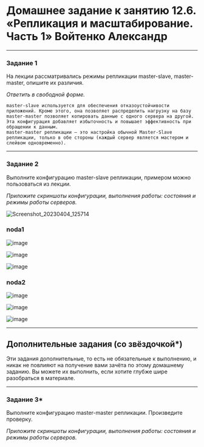 # Домашнее задание к занятию 12.6. «Репликация и масштабирование. Часть 1» Войтенко Александр
---

### Задание 1

На лекции рассматривались режимы репликации master-slave, master-master, опишите их различия.

*Ответить в свободной форме.*

```
master-slave используется для обеспечения отказоустойчивости приложений. Кроме этого, она позволяет распределить нагрузку на базу 
master-master позволяет копировать данные с одного сервера на другой. Эта конфигурация добавляет избыточность и повышает эффективность при обращении к данным.
master-master репликации – это настройка обычной Master-Slave репликации, только в обе стороны (каждый сервер является мастером и слейвом одновременно).
```

---

### Задание 2

Выполните конфигурацию master-slave репликации, примером можно пользоваться из лекции.

*Приложите скриншоты конфигурации, выполнения работы: состояния и режимы работы серверов.*


![Screenshot_20230404_125714](https://user-images.githubusercontent.com/110226611/229701401-7818cebe-94ab-47aa-84a0-828b06c8d28b.png)



### noda1

![image](https://user-images.githubusercontent.com/93542374/202911238-6d037d9a-906c-4073-9e30-c8a918ed7010.png)

![image](https://user-images.githubusercontent.com/93542374/202911354-b9e88da5-8473-4b1a-80d5-2282164efd2c.png)

![image](https://user-images.githubusercontent.com/93542374/202911425-ae94f673-61b1-491d-acd9-00cc4b45fe41.png)



### noda2

![image](https://user-images.githubusercontent.com/93542374/202911313-bebd2a3c-4097-49f8-a483-009820d344d6.png)

![image](https://user-images.githubusercontent.com/93542374/202911381-f20ea0f0-d231-4116-8e91-57467338e6d3.png)

![image](https://user-images.githubusercontent.com/93542374/202911485-ee6c576d-21f0-4d0f-89cd-c7015b9a6d56.png)


---

## Дополнительные задания (со звёздочкой*)
Эти задания дополнительные, то есть не обязательные к выполнению, и никак не повлияют на получение вами зачёта по этому домашнему заданию. Вы можете их выполнить, если хотите глубже шире разобраться в материале.

---

### Задание 3* 

Выполните конфигурацию master-master репликации. Произведите проверку.

*Приложите скриншоты конфигурации, выполнения работы: состояния и режимы работы серверов.*
